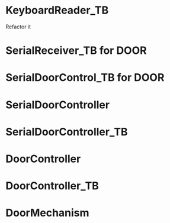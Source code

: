 # KeyboardReader_TB
Refactor it

# SerialReceiver_TB for DOOR

# SerialDoorControl_TB  for DOOR

# SerialDoorController

# SerialDoorController_TB

# DoorController

# DoorController_TB

# DoorMechanism
